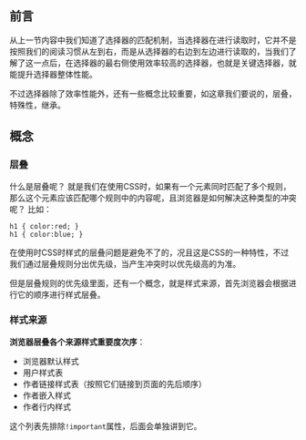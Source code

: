 ## 前言

从上一节内容中我们知道了选择器的匹配机制，当选择器在进行读取时，它并不是按照我们的阅读习惯从左到右，而是从选择器的右边到左边进行读取的，当我们了解了这一点后，在选择器的最右侧使用效率较高的选择器，也就是关键选择器，就能提升选择器整体性能。

不过选择器除了效率性能外，还有一些概念比较重要，如这章我们要说的，层叠，特殊性，继承。

## 概念

### 层叠
什么是层叠呢？ 就是我们在使用CSS时，如果有一个元素同时匹配了多个规则，那么这个元素应该匹配哪个规则中的内容呢，且浏览器是如何解决这种类型的冲突呢？ 比如：

```
h1 { color:red; }
h1 { color:blue; }
```

在使用时CSS时样式的层叠问题是避免不了的，况且这是CSS的一种特性，不过我们通过层叠规则分出优先级，当产生冲突时以优先级高的为准。

但是层叠规则的优先级里面，还有一个概念，就是样式来源，首先浏览器会根据进行它的顺序进行样式层叠。

### 样式来源

**浏览器层叠各个来源样式重要度次序**：

* 浏览器默认样式
* 用户样式表
* 作者链接样式表（按照它们链接到页面的先后顺序）
* 作者嵌入样式
* 作者行内样式

这个列表先排除`!important`属性，后面会单独讲到它。



